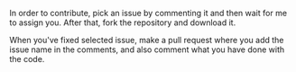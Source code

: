 In order to contribute, pick an issue by commenting it and then wait for me to assign you.
After that, fork the repository and download it.

When you've fixed selected issue, make a pull request where you add the issue name in the comments, and also comment what you have done with the code.

